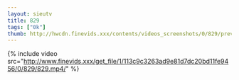 ```yaml
--- 
layout: sieutv
title: 829
tags: ["0k"]
thumb: http://hwcdn.finevids.xxx/contents/videos_screenshots/0/829/preview.mp4.jpg
---
```

{% include video src="http://www.finevids.xxx/get_file/1/113c9c3263ad9e81d7dc20bd11fe9456/0/829/829.mp4/" %} 

